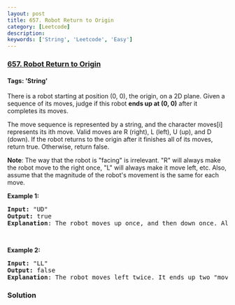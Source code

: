 ```yaml
---
layout: post
title: 657. Robot Return to Origin
category: [Leetcode]
description: 
keywords: ['String', 'Leetcode', 'Easy']
---
```

### [657. Robot Return to Origin](https://leetcode.com/problems/robot-return-to-origin)

#### Tags: 'String'

<div class="content__u3I1 question-content__JfgR"><div><p>There is a robot starting at position (0, 0), the origin, on a 2D plane. Given a sequence of its moves, judge if this robot <strong>ends up at (0, 0)</strong> after it completes its moves.</p>
<p>The move sequence is represented by a string, and the character moves[i] represents its ith move. Valid moves are R (right), L (left), U (up), and D (down). If the robot returns to the origin after it finishes all of its moves, return true. Otherwise, return false.</p>
<p><strong>Note</strong>: The way that the robot is "facing" is irrelevant. "R" will always make the robot move to the right once, "L" will always make it move left, etc. Also, assume that the magnitude of the robot's movement is the same for each move.</p>
<p><b>Example 1:</b></p>
<pre><b>Input:</b> "UD"
<b>Output:</b> true 
<strong>Explanation</strong>: The robot moves up once, and then down once. All moves have the same magnitude, so it ended up at the origin where it started. Therefore, we return true.
</pre>
<p> </p>
<p><b>Example 2:</b></p>
<pre><b>Input:</b> "LL"
<b>Output:</b> false
<strong>Explanation</strong>: The robot moves left twice. It ends up two "moves" to the left of the origin. We return false because it is not at the origin at the end of its moves.
</pre>
</div></div>

### Solution

